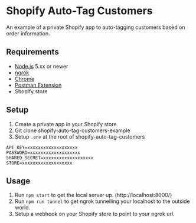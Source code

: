 # Shopify Auto-Tag Customers

An example of a private Shopify app to auto-tagging customers based on order information.

## Requirements

- [Node.js](https://nodejs.org/) 5.xx or newer
- [ngrok](https://ngrok.com/)
- [Chrome](https://www.google.com/chrome/)
- [Postman Extension](https://chrome.google.com/webstore/detail/postman/fhbjgbiflinjbdggehcddcbncdddomop)
- Shopify store

## Setup

1. Create a private app in your Shopify store
2. Git clone shopify-auto-tag-customers-example
3. Setup `.env` at the root of shopify-auto-tag-customers

  ```
  API_KEY=xxxxxxxxxxxxxxxxxxx
  PASSWORD=xxxxxxxxxxxxxxxxxxx
  SHARED_SECRET=xxxxxxxxxxxxxxxxxxx
  STORE=xxxxxxxxxxxxxxxxxxx
  ```

## Usage

1. Run `npm start` to get the local server up. (http://localhost:8000/)
2. Run `npm run tunnel` to get ngrok tunnelling your localhost to the outside world.
3. Setup a webhook on your Shopify store to point to your ngrok url.
